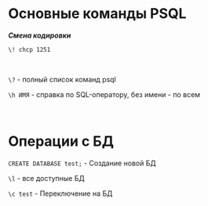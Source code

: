 # Основные команды PSQL
***Смена кодировки***
```
\! chcp 1251
```

<br>

`\?` - полный список команд psql

`\h ИМЯ` - справка по SQL-оператору, без имени - по всем 

<br>

# Операции с БД

`CREATE DATABASE test;` - Создание новой БД

`\l` - все доступные БД

`\c test` - Переключение на БД